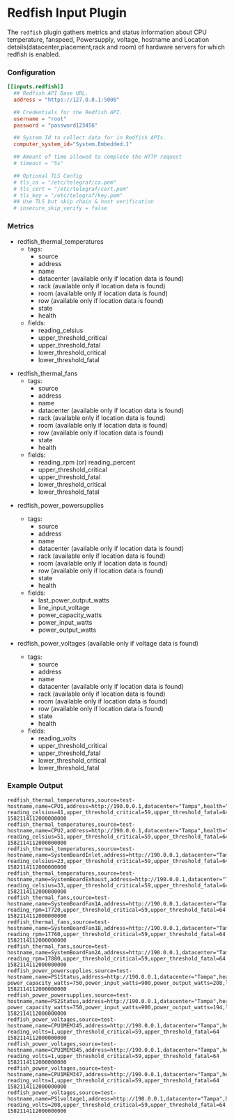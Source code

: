 # Redfish Input Plugin

The `redfish` plugin gathers  metrics and status information about CPU temperature, fanspeed, Powersupply, voltage, hostname and Location details(datacenter,placement,rack and room) of hardware servers for which redfish is enabled.


### Configuration

```toml
[[inputs.redfish]]
  ## Redfish API Base URL.
  address = "https://127.0.0.1:5000"

  ## Credentials for the Redfish API.
  username = "root"
  password = "password123456"

  ## System Id to collect data for in Redfish APIs.
  computer_system_id="System.Embedded.1"

  ## Amount of time allowed to complete the HTTP request
  # timeout = "5s"

  ## Optional TLS Config
  # tls_ca = "/etc/telegraf/ca.pem"
  # tls_cert = "/etc/telegraf/cert.pem"
  # tls_key = "/etc/telegraf/key.pem"
  ## Use TLS but skip chain & host verification
  # insecure_skip_verify = false
```

### Metrics

- redfish_thermal_temperatures
  - tags:
    - source
    - address
    - name
    - datacenter (available only if location data is found)
    - rack (available only if location data is found)
    - room (available only if location data is found)
    - row (available only if location data is found)
    - state
    - health
  - fields:
    - reading_celsius
    - upper_threshold_critical
    - upper_threshold_fatal
    - lower_threshold_critical
    - lower_threshold_fatal


+ redfish_thermal_fans
  - tags:
    - source
    - address
    - name
    - datacenter (available only if location data is found)
    - rack (available only if location data is found)
    - room (available only if location data is found)
    - row (available only if location data is found)
    - state
    - health
  - fields:
    - reading_rpm (or) reading_percent
    - upper_threshold_critical
    - upper_threshold_fatal
    - lower_threshold_critical
    - lower_threshold_fatal


- redfish_power_powersupplies
  - tags:
    - source
    - address
    - name
    - datacenter (available only if location data is found)
    - rack (available only if location data is found)
    - room (available only if location data is found)
    - row (available only if location data is found)
    - state
    - health
  - fields:
    - last_power_output_watts
    - line_input_voltage
    - power_capacity_watts
    - power_input_watts
    - power_output_watts


- redfish_power_voltages (available only if voltage data is found)
  - tags:
    - source
    - address
    - name
    - datacenter (available only if location data is found)
    - rack (available only if location data is found)
    - room (available only if location data is found)
    - row (available only if location data is found)
    - state
    - health
  - fields:
    - reading_volts
    - upper_threshold_critical
    - upper_threshold_fatal
    - lower_threshold_critical
    - lower_threshold_fatal


### Example Output

```
redfish_thermal_temperatures,source=test-hostname,name=CPU1,address=http://190.0.0.1,datacenter="Tampa",health="OK",rack="12",room="tbc",row="3",state="Enabled" reading_celsius=41,upper_threshold_critical=59,upper_threshold_fatal=64 1582114112000000000
redfish_thermal_temperatures,source=test-hostname,name=CPU2,address=http://190.0.0.1,datacenter="Tampa",health="OK",rack="12",room="tbc",row="3",state="Enabled" reading_celsius=51,upper_threshold_critical=59,upper_threshold_fatal=64 1582114112000000000
redfish_thermal_temperatures,source=test-hostname,name=SystemBoardInlet,address=http://190.0.0.1,datacenter="Tampa",health="OK",rack="12",room="tbc",row="3",state="Enabled" reading_celsius=23,upper_threshold_critical=59,upper_threshold_fatal=64 1582114112000000000
redfish_thermal_temperatures,source=test-hostname,name=SystemBoardExhaust,address=http://190.0.0.1,datacenter="Tampa",health="OK",rack="12",room="tbc",row="3",state="Enabled" reading_celsius=33,upper_threshold_critical=59,upper_threshold_fatal=64 1582114112000000000
redfish_thermal_fans,source=test-hostname,name=SystemBoardFan1A,address=http://190.0.0.1,datacenter="Tampa",health="OK",rack="12",room="tbc",row="3",state="Enabled" reading_rpm=17720,upper_threshold_critical=59,upper_threshold_fatal=64 1582114112000000000
redfish_thermal_fans,source=test-hostname,name=SystemBoardFan1B,address=http://190.0.0.1,datacenter="Tampa",health="OK",rack="12",room="tbc",row="3",state="Enabled" reading_rpm=17760,upper_threshold_critical=59,upper_threshold_fatal=64 1582114112000000000
redfish_thermal_fans,source=test-hostname,name=SystemBoardFan2A,address=http://190.0.0.1,datacenter="Tampa",health="OK",rack="12",room="tbc",row="3",state="Enabled" reading_rpm=17880,upper_threshold_critical=59,upper_threshold_fatal=64 1582114112000000000
redfish_power_powersupplies,source=test-hostname,name=PS1Status,address=http://190.0.0.1,datacenter="Tampa",health="OK",rack="12",room="tbc",row="3",state="Enabled" power_capacity_watts=750,power_input_watts=900,power_output_watts=208,last_power_output_watts=98,line_input_reading_volts=204 1582114112000000000
redfish_power_powersupplies,source=test-hostname,name=PS2Status,address=http://190.0.0.1,datacenter="Tampa",health="OK",rack="12",room="tbc",row="3",state="Enabled" power_capacity_watts=750,power_input_watts=900,power_output_watts=194,last_power_output_watts=98,line_input_reading_volts=204 1582114112000000000
redfish_power_voltages,source=test-hostname,name=CPU1MEM345,address=http://190.0.0.1,datacenter="Tampa",health="OK",rack="12",room="tbc",row="3",state="Enabled" reading_volts=1,upper_threshold_critical=59,upper_threshold_fatal=64 1582114112000000000
redfish_power_voltages,source=test-hostname,name=CPU1MEM345,address=http://190.0.0.1,datacenter="Tampa",health="OK",rack="12",room="tbc",row="3",state="Enabled" reading_volts=1,upper_threshold_critical=59,upper_threshold_fatal=64 1582114112000000000
redfish_power_voltages,source=test-hostname,name=CPU1MEM347,address=http://190.0.0.1,datacenter="Tampa",health="OK",rack="12",room="tbc",row="3",state="Enabled" reading_volts=1,upper_threshold_critical=59,upper_threshold_fatal=64 1582114112000000000
redfish_power_voltages,source=test-hostname,name=PS1voltage1,address=http://190.0.0.1,datacenter="Tampa",health="OK",rack="12",room="tbc",row="3",state="Enabled" reading_volts=208,upper_threshold_critical=59,upper_threshold_fatal=64 1582114112000000000

```
